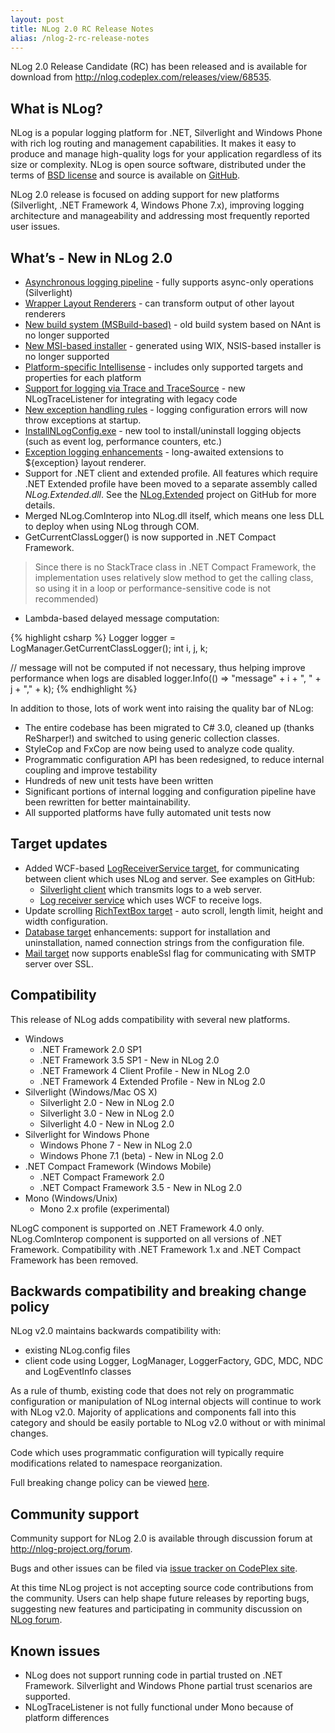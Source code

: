```yaml
---
layout: post
title: NLog 2.0 RC Release Notes
alias: /nlog-2-rc-release-notes
---
```


NLog 2.0 Release Candidate (RC) has been released and is available for download from <http://nlog.codeplex.com/releases/view/68535>.

What is NLog?
-------------
NLog is a popular logging platform for .NET, Silverlight and Windows Phone with rich log routing and management capabilities. It makes it easy to produce and manage high-quality logs for your application regardless of its size or complexity. NLog is open source software, distributed under the terms of [BSD license](http://www.opensource.org/licenses/bsd-license.php) and source is available on [GitHub](http://github.com/NLog/NLog/).

NLog 2.0 release is focused on adding support for new platforms (Silverlight, .NET Framework 4, Windows Phone 7.x), improving logging architecture and manageability and addressing most frequently reported user issues.

What’s - New in NLog 2.0
----------------------
 * [Asynchronous logging pipeline](http://nlog-project.org/2010/05/18/asynchronous-makeover-nlog-edition.html) - fully supports async-only operations (Silverlight)
 * [Wrapper Layout Renderers](http://nlog-project.org/2008/11/22/wrapper-layout-renderers-are-coming-to-nlog.html) - can transform output of other layout renderers
 * [New build system (MSBuild-based)](http://nlog-project.org/2010/02/20/important-nlog-2-0-milestone-reached.html) - old build system based on NAnt is no longer supported
 * [New MSI-based installer](http://nlog-project.org/2010/05/01/nlog-2-0-installer-is-available-for-testing.html) - generated using WIX, NSIS-based installer is no longer supported
 * [Platform-specific Intellisense](http://nlog-project.org/2010/06/30/intellisense-for-nlog-configuration-files.html) - includes only supported targets and properties for each platform
 * [Support for logging via Trace and TraceSource](http://nlog-project.org/2010/09/02/routing-system-diagnostics-trace-and-system-diagnostics-tracesource-logs-through-nlog.html) - new NLogTraceListener for integrating with legacy code
 * [New exception handling rules](http://nlog-project.org/2010/09/05/new-exception-handling-rules-in-nlog-2-0.html) - logging configuration errors will now throw exceptions at startup.
 * [InstallNLogConfig.exe](http://nlog-project.org/2010/09/25/deploying-nlog-configuration.html) - new tool to install/uninstall logging objects (such as event log, performance counters, etc.)
 * [Exception logging enhancements](http://nlog-project.org/2011/04/20/exception-logging-enhancements.html) - long-awaited extensions to ${exception} layout renderer.
 * Support for .NET client and extended profile. All features which require .NET Extended profile have been moved to a separate assembly called *NLog.Extended.dll*. See the [NLog.Extended](http://github.com/NLog/NLog/tree/master/src/NLog.Extended/) project on GitHub for more details.
 * Merged NLog.ComInterop into NLog.dll itself, which means one less DLL to deploy when using NLog through COM.
 * GetCurrentClassLogger() is now supported in .NET Compact Framework.

<blockquote>
Since there is no StackTrace class in .NET Compact Framework, the implementation uses relatively slow method to get the calling class, so using it in a loop or performance-sensitive code is not recommended)
</blockquote>

 * Lambda-based delayed message computation:

{% highlight csharp %}
Logger logger = LogManager.GetCurrentClassLogger();
int i, j, k;

// message will not be computed if not necessary, thus helping improve performance when logs are disabled
logger.Info(() => "message" + i + ", " + j + "," + k);
{% endhighlight %}

In addition to those, lots of work went into raising the quality bar of NLog:

 * The entire codebase has been migrated to C# 3.0, cleaned up (thanks ReSharper!) and switched to using generic collection classes.
 * StyleCop and FxCop are now being used to analyze code quality.
 * Programmatic configuration API has been redesigned, to reduce internal coupling and improve testability
 * Hundreds of new unit tests have been written
 * Significant portions of internal logging and configuration pipeline have been rewritten for better maintainability.
 * All supported platforms have fully automated unit tests now

Target updates
--------------
 * Added WCF-based [LogReceiverService target](https://github.com/NLog/NLog/wiki/LogReceiverService-target), for communicating between client which uses NLog and server. See examples on GitHub:
   * [Silverlight client](http://github.com/NLog/NLog/tree/master/examples/NLogSilverlightApp/) which transmits logs to a web server.
   * [Log receiver service](http://github.com/NLog/NLog/tree/master/examples/NLogSilverlightApp.Web/) which uses WCF to receive logs.
 * Update scrolling [RichTextBox target](https://github.com/NLog/NLog/wiki/RichTextBox-target) - auto scroll, length limit, height and width configuration.
 * [Database target](https://github.com/NLog/NLog/wiki/Database-target) enhancements: support for installation and uninstallation, named connection strings from the configuration file.
 * [Mail target](https://github.com/NLog/NLog/wiki/Mail-target) now supports enableSsl flag for communicating with SMTP server over SSL.

Compatibility
-------------
This release of NLog adds compatibility with several new platforms.

 * Windows
   * .NET Framework 2.0 SP1
   * .NET Framework 3.5 SP1 - New in NLog 2.0
   * .NET Framework 4 Client Profile - New in NLog 2.0
   * .NET Framework 4 Extended Profile - New in NLog 2.0
 * Silverlight (Windows/Mac OS X)
   * Silverlight 2.0 - New in NLog 2.0
   * Silverlight 3.0 - New in NLog 2.0
   * Silverlight 4.0 - New in NLog 2.0
 * Silverlight for Windows Phone
   * Windows Phone 7 - New in NLog 2.0
   * Windows Phone 7.1 (beta) - New in NLog 2.0
 * .NET Compact Framework (Windows Mobile)
   * .NET Compact Framework 2.0
   * .NET Compact Framework 3.5 - New in NLog 2.0
 * Mono (Windows/Unix)
   * Mono 2.x profile (experimental)

NLogC component is supported on .NET Framework 4.0 only. NLog.ComInterop component is supported on all versions of .NET Framework. Compatibility with .NET Framework 1.x and .NET Compact Framework has been removed.

Backwards compatibility and breaking change policy
--------------------------------------------------
NLog v2.0 maintains backwards compatibility with:
 * existing NLog.config files
 * client code using Logger, LogManager, LoggerFactory, GDC, MDC, NDC and LogEventInfo classes

As a rule of thumb, existing code that does not rely on programmatic configuration or manipulation of NLog internal objects will continue to work with NLog v2.0. Majority of applications and components fall into this category and should be easily portable to NLog v2.0 without or with minimal changes.

Code which uses programmatic configuration will typically require modifications related to namespace reorganization.

Full breaking change policy can be viewed [here](http://nlog-project.org/2009/10/19/nlog-2-backwards-compatibility-and-breaking-change-policy.html).

Community support
-----------------
Community support for NLog 2.0 is available through discussion forum at <http://nlog-project.org/forum>.

Bugs and other issues can be filed via [issue tracker on CodePlex site](http://nlog.codeplex.com/).

At this time NLog project is not accepting source code contributions from the community. Users can help shape future releases by reporting bugs, suggesting new features and participating in community discussion on [NLog forum](http://nlog-project.org/forum).

Known issues
------------
 * NLog does not support running code in partial trusted on .NET Framework. Silverlight and Windows Phone partial trust scenarios are supported.
 * NLogTraceListener is not fully functional under Mono because of platform differences